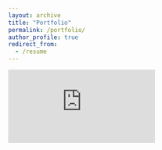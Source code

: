 ```yaml
---
layout: archive
title: "Portfolio"
permalink: /portfolio/
author_profile: true
redirect_from:
  - /resume
---
```


<embed src="https://guillonyeaghala.github.io/files/Guillaume_Onyeaghala_CV_082025.pdf" type="application/pdf" />

